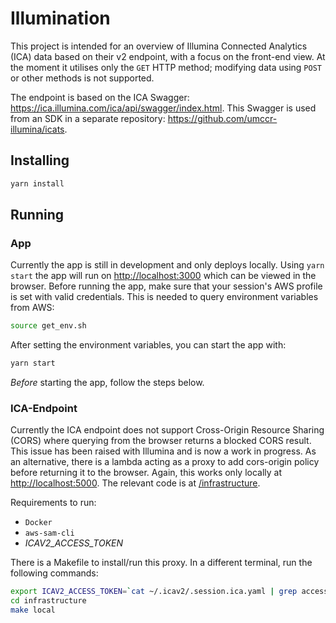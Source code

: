 # Illumination

This project is intended for an overview of Illumina Connected Analytics (ICA) data based on their v2 endpoint, with a focus on the front-end view.
At the moment it utilises only the `GET` HTTP method; modifying data using `POST` or other methods is not supported.

The endpoint is based on the ICA Swagger: <https://ica.illumina.com/ica/api/swagger/index.html>.
This Swagger is used from an SDK in a separate repository: <https://github.com/umccr-illumina/icats>.

## Installing

```bash
yarn install
```

## Running

### App

Currently the app is still in development and only deploys locally. Using `yarn start` the app will run on <http://localhost:3000> which can be viewed in the browser.
Before running the app, make sure that your session's AWS profile is set with valid credentials. This is needed to query environment variables from AWS:

```bash
source get_env.sh
```

After setting the environment variables, you can start the app with:

```bash
yarn start
```

_Before_ starting the app, follow the steps below.

### ICA-Endpoint

Currently the ICA endpoint does not support Cross-Origin Resource Sharing (CORS) where querying from the browser returns a blocked CORS result. This issue has been raised with Illumina and is now a work in progress. As an alternative, there is a lambda acting as a proxy to add cors-origin policy before returning it to the browser. Again, this works only locally at <http://localhost:5000>. The relevant code is at [/infrastructure](./infrastructure/).

Requirements to run:

- `Docker`
- `aws-sam-cli`
- *ICAV2_ACCESS_TOKEN*

There is a Makefile to install/run this proxy. In a different terminal, run the following commands:

```bash
export ICAV2_ACCESS_TOKEN=`cat ~/.icav2/.session.ica.yaml | grep access-token | sed -e 's/access-token: //'`
cd infrastructure
make local
```

